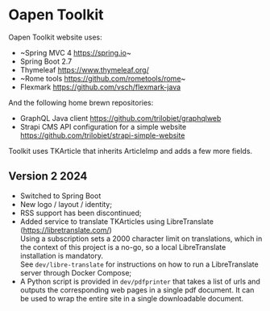 # Oapen Toolkit

Oapen Toolkit website uses:

- ~Spring MVC 4 https://spring.io~
- Spring Boot 2.7
- Thymeleaf https://www.thymeleaf.org/
- ~Rome tools https://github.com/rometools/rome~
- Flexmark https://github.com/vsch/flexmark-java

And the following home brewn repositories:

- GraphQL Java client https://github.com/trilobiet/graphqlweb
- Strapi CMS API configuration for a simple website https://github.com/trilobiet/strapi-simple-website

Toolkit uses TKArticle that inherits ArticleImp and adds a few more fields.

## Version 2 2024

- Switched to Spring Boot
- New logo / layout / identity;
- RSS support has been discontinued; 
- Added service to translate TKArticles using LibreTranslate (https://libretranslate.com/)   
  Using a subscription sets a 2000 character limit on translations, which in the context of this project
  is a no-go, so a local LibreTranslate installation is mandatory.   
  See `dev/libre-translate` for instructions on how to run a LibreTranslate server through Docker Compose;
- A Python script is provided in `dev/pdfprinter` that takes a list of urls and outputs the corresponding
  web pages in a single pdf document. It can be used to wrap the entire site in a single downloadable document.
  